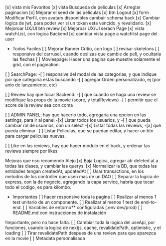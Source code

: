[x] vista mis Favoritos
[x] vista Busqueda de peliculas
[x] Arreglar paginacion
[x] Mejorar el seed de las peliculas 
[x] btn Logout
[x] form Modificar Perfil, con avatars disponibles cambair schema back
[x] Cambiar logica de jwt, para poder ver si un token esta vencido, y revalidarlo.
[x] Mejoroar UX/UI btn review
[x] Mejoroar UX/UI serach Page
[x] vista watchList, con logica Backend
[x] cambiar vista page a watchlist page del user


- Todos Faciles
[ ] Mejorar Banner Critio, con logo
[ ] revisar skeletons
[ ] responsive del carrusel, cuando deslizas que cambie de peli, y ocultaria las flechas
[ ] Moviespage: Hacer una pagina que muestre solamente el grid, con el pagination.

[ ] SearchPage: 
    -[ ] responsive del modal de las categorias, y que indique por que categoria estas buscando
    -[ ] agregar Orden personalizado, ej (por anio de lanzamiento, etc)

[ ] Review hay que tocar Backend:
    -[ ] que cuando se haga una review se modifique las props de la movie (score, y totalReviews)
    -[ ] permitir que el score de la review sea con coma

[ ] ADMIN PANEL: hay que hacerlo todo, agregaria una opcion en las settings, para ir al panel
    -[x] Listar todos los usuarios, y 
    -[ ] que pueda cambiar rol de usuarios, con un select
    -[x] Listar todas las reviews, 
    -[x] que pueda eliminar
    -[ ] Listar Peliculas, que se puedan editar, y hacer un btn para cargar peliculas nuevas.
    <!-- -[ ] Listar todas las peliculas, que pueda editar data
    -[ ] Listar todas las actores, que pueda editar data
    -[ ] Listar todas las directores, que pueda editar data -->
    <!-- NO SE SI HACE FALTA -->

[ ] Like en las reviews, hay que hacer modulo en el back, y ordenar las reviews siempre por likes

Mejoras que nso recomendo Alejo
[x] Baja Logica, agregar atr deleted at a todas las clases, y cambiar las querys.
[x] Normalizar la BD, que todas las entidades tengan createdAt, updatedAt
[ ] Usar transactions, en los metodos de los controller que usen mas de un DAO
[ ] Separar la logica de express, con la de negocio, agregando la capa service, habria que tocar todo el codigo, es para kilombo.

- Importantes
[ ] hacer responsive toda la pagina
[ ] Realizar al menos 1 test unitario de un componente.
[ ] Realizar al menos 1 test de end-to-end.
[ ] Variables de entorno** configuradas (.env dev/prod)
[ ] README.md con instrucciones de instalación

!Importante, pero no hace falta.
[ ] Cambiar toda la logica del useApi, por funciones, usando la logica de nextjs, cache, revalidatePath, optimistic, y el loading
[ ] Tirar revalidatePath despues de una review para que aparezca en la movie
[ ] Metadata personalisada